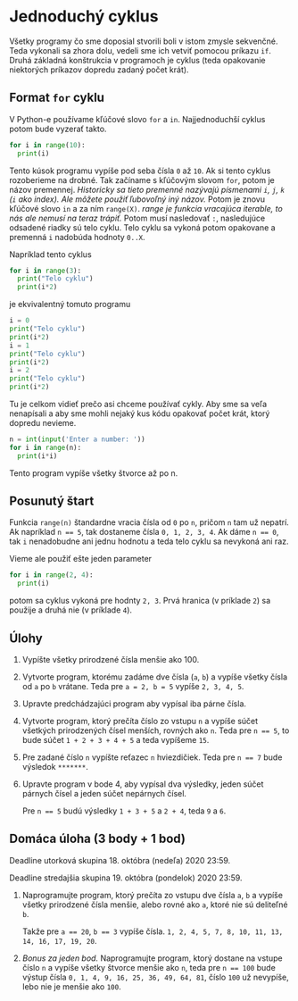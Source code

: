 # Jednoduchý cyklus

Všetky programy čo sme doposial stvorili boli v istom zmysle sekvenčné. Teda vykonali sa zhora dolu, vedeli sme ich vetviť pomocou príkazu `if`. Druhá základná konštrukcia v programoch je cyklus (teda opakovanie niektorých príkazov dopredu zadaný počet krát).

## Format `for` cyklu

V Python-e používame kľúčové slovo `for` a `in`. Najjednoduchší cyklus potom bude vyzerať takto. 

```py
for i in range(10):
  print(i)
```

Tento kúsok programu vypíše pod seba čísla `0` až `10`. Ak si tento cyklus rozoberieme na drobné. Tak začíname s kľúčovým slovom `for`, potom je názov premennej. *Historicky sa tieto premenné nazývajú písmenami `i`, `j`, `k` (`i` ako index). Ale môžete použiť ľubovoľný iný názov.* Potom je znovu kľúčové slovo `in` a za ním `range(X)`. *range je funkcia vracajúca iterable, to nás ale nemusí na teraz trápiť.* Potom musí nasledovať `:`, nasledujúce odsadené riadky sú telo cyklu. Telo cyklu sa vykoná potom opakovane a premenná `i` nadobúda hodnoty `0..X`.

Napríklad tento cyklus 

```py
for i in range(3):
  print("Telo cyklu")
  print(i*2)
```

je ekvivalentný tomuto programu

```py
i = 0
print("Telo cyklu")
print(i*2)
i = 1
print("Telo cyklu")
print(i*2)
i = 2
print("Telo cyklu")
print(i*2)
```

Tu je celkom vidieť prečo asi chceme používať cykly. Aby sme sa veľa nenapísali a aby sme mohli nejaký kus kódu opakovať počet krát, ktorý dopredu nevieme. 

```py
n = int(input('Enter a number: '))
for i in range(n):
  print(i*i)
```

Tento program vypíše všetky štvorce až po n. 

## Posunutý štart

Funkcia `range(n)` štandardne vracia čísla od `0` po `n`, pričom `n` tam už nepatrí. Ak napríklad `n == 5`, tak dostaneme čísla `0, 1, 2, 3, 4`. Ak dáme `n == 0`, tak `i` nenadobudne ani jednu hodnotu a teda telo cyklu sa nevykoná ani raz. 

Vieme ale použiť ešte jeden parameter

```py
for i in range(2, 4):
  print(i)
```

potom sa cyklus vykoná pre hodnty `2, 3`. Prvá hranica (v príklade `2`) sa použije a druhá nie (v príklade `4`).

## Úlohy

1. Vypíšte všetky prirodzené čísla menšie ako 100.

2. Vytvorte program, ktorému zadáme dve čísla (`a`, `b`) a vypíše všetky čísla od `a` po `b` vrátane. Teda pre `a = 2, b = 5` vypíše `2, 3, 4, 5`.

3. Upravte predchádzajúci program aby vypísal iba párne čísla. 

4. Vytvorte program, ktorý prečíta číslo zo vstupu `n` a vypíše súčet všetkých prirodzených čísel menších, rovných ako `n`. Teda pre `n == 5`, to bude súčet `1 + 2 + 3 + 4 + 5` a teda vypíšeme `15`.

5. Pre zadané číslo `n` vypíšte reťazec `n` hviezdičiek. Teda pre `n == 7` bude výsledok `*******`.

6. Upravte program v bode 4, aby vypísal dva výsledky, jeden súčet párnych čísel a jeden súčet nepárnych čísel. 

   Pre `n == 5` budú výsledky `1 + 3 + 5` a `2 + 4`, teda `9` a `6`.

## Domáca úloha (3 body + 1 bod)

Deadline utorková skupina 18. októbra (nedeľa) 2020 23:59.

Deadline stredajšia skupina 19. októbra (pondelok) 2020 23:59.

1. Naprogramujte program, ktorý prečíta zo vstupu dve čísla `a`, `b` a vypíše všetky prirodzené čísla menšie, alebo rovné ako `a`, ktoré nie sú deliteľné `b`. 

   Takže pre `a == 20`, `b == 3` vypíše čísla. `1, 2, 4, 5, 7, 8, 10, 11, 13, 14, 16, 17, 19, 20`.

2. *Bonus za jeden bod.* Naprogramujte program, ktorý dostane na vstupe číslo `n` a vypíše všetky štvorce menšie ako `n`, teda pre `n == 100` bude výstup čísla `0, 1, 4, 9, 16, 25, 36, 49, 64, 81`, číslo `100` už nevypíše, lebo nie je menšie ako `100`. 